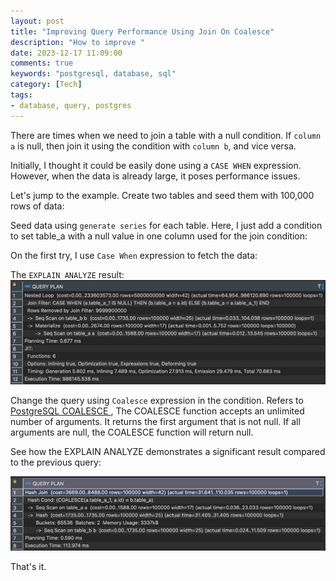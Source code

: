 ```yaml
---
layout: post
title: "Improving Query Performance Using Join On Coalesce"
description: "How to improve "
date: 2023-12-17 11:09:00
comments: true
keywords: "postgresql, database, sql"
category: [Tech]
tags:
- database, query, postgres
---
```


There are times when we need to join a table with a null condition. If `column a` is null, then join it using the condition with `column b`, and vice versa.

Initially, I thought it could be easily done using a `CASE WHEN` expression. However, when the data is already large, it poses performance issues.

Let's jump to the example. 
Create two tables and seed them with 100,000 rows of data:
<script src="https://gist.github.com/ameliarahman/7af1db68d32108f2f49c2b65dffeda7f.js"></script>

Seed data using `generate series` for each table. Here, I just add a condition to set table_a with a null value in one column used for the join condition:
<script src="https://gist.github.com/ameliarahman/21a61ca6a27c5773abb0ce7b828efd1e.js"></script>


On the first try, I use `Case When` expression to fetch the data:
<script src="https://gist.github.com/ameliarahman/79b0ea419f49a543f8325057508e2bf9.js"></script>
The `EXPLAIN ANALYZE` result:
![](../assets/img/join_coalesce/explain1.png)

Change the query using `Coalesce` expression in the condition. Refers to <a href="https://www.postgresqltutorial.com/postgresql-tutorial/postgresql-coalesce/" target="_top"> PostgreSQL COALESCE </a>, The COALESCE function accepts an unlimited number of arguments. It returns the first argument that is not null. If all arguments are null, the COALESCE function will return null.

<script src="https://gist.github.com/ameliarahman/fb05c5691c48b01cce65c5f537512425.js"></script>
See how the EXPLAIN ANALYZE demonstrates a significant result compared to the previous query:

![](../assets/img/join_coalesce/explain2.png)

That's it.